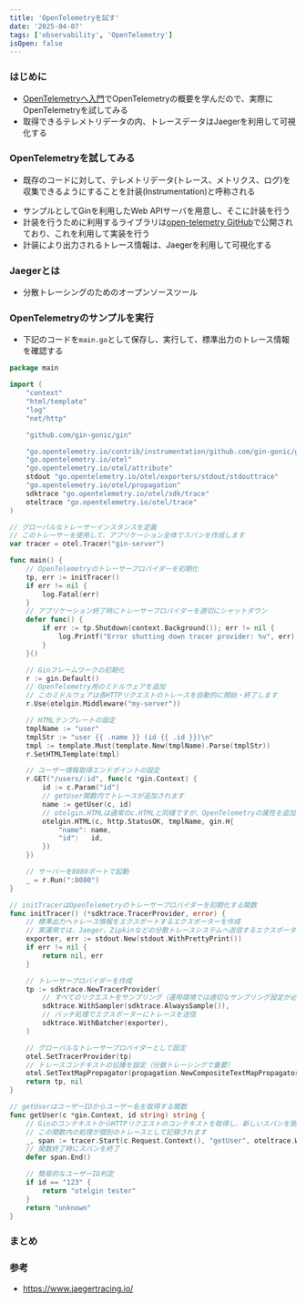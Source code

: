 ```yaml
---
title: 'OpenTelemetryを試す'
date: '2025-04-07'
tags: ['observability', 'OpenTelemetry']
isOpen: false
---
```

### はじめに
- [OpenTelemetryへ入門](./032_o11y)でOpenTelemetryの概要を学んだので、実際にOpenTelemetryを試してみる
- 取得できるテレメトリデータの内、トレースデータはJaegerを利用して可視化する

### OpenTelemetryを試してみる
* 既存のコードに対して、テレメトリデータ(トレース、メトリクス、ログ)を収集できるようにすることを計装(Instrumentation)と呼称される
- サンプルとしてGinを利用したWeb APIサーバを用意し、そこに計装を行う
- 計装を行うために利用するライブラリは[open-telemetry GitHub](https://github.com/open-telemetry/opentelemetry-go-contrib/tree/main/instrumentation/github.com/gin-gonic/gin/otelgin)で公開されており、これを利用して実装を行う
- 計装により出力されるトレース情報は、Jaegerを利用して可視化する

### Jaegerとは
- 分散トレーシングのためのオープンソースツール


### OpenTelemetryのサンプルを実行
- 下記のコードを`main.go`として保存し、実行して、標準出力のトレース情報を確認する

```go
package main

import (
	"context"
	"html/template"
	"log"
	"net/http"

	"github.com/gin-gonic/gin"

	"go.opentelemetry.io/contrib/instrumentation/github.com/gin-gonic/gin/otelgin"
	"go.opentelemetry.io/otel"
	"go.opentelemetry.io/otel/attribute"
	stdout "go.opentelemetry.io/otel/exporters/stdout/stdouttrace"
	"go.opentelemetry.io/otel/propagation"
	sdktrace "go.opentelemetry.io/otel/sdk/trace"
	oteltrace "go.opentelemetry.io/otel/trace"
)

// グローバルなトレーサーインスタンスを定義
// このトレーサーを使用して、アプリケーション全体でスパンを作成します
var tracer = otel.Tracer("gin-server")

func main() {
	// OpenTelemetryのトレーサープロバイダーを初期化
	tp, err := initTracer()
	if err != nil {
		log.Fatal(err)
	}
	// アプリケーション終了時にトレーサープロバイダーを適切にシャットダウン
	defer func() {
		if err := tp.Shutdown(context.Background()); err != nil {
			log.Printf("Error shutting down tracer provider: %v", err)
		}
	}()

	// Ginフレームワークの初期化
	r := gin.Default()
	// OpenTelemetry用のミドルウェアを追加
	// このミドルウェアは各HTTPリクエストのトレースを自動的に開始・終了します
	r.Use(otelgin.Middleware("my-server"))

	// HTMLテンプレートの設定
	tmplName := "user"
	tmplStr := "user {{ .name }} (id {{ .id }})\n"
	tmpl := template.Must(template.New(tmplName).Parse(tmplStr))
	r.SetHTMLTemplate(tmpl)

	// ユーザー情報取得エンドポイントの設定
	r.GET("/users/:id", func(c *gin.Context) {
		id := c.Param("id")
		// getUser関数内でトレースが追加されます
		name := getUser(c, id)
		// otelgin.HTMLは通常のc.HTMLと同様ですが、OpenTelemetryの属性を追加します
		otelgin.HTML(c, http.StatusOK, tmplName, gin.H{
			"name": name,
			"id":   id,
		})
	})

	// サーバーを8080ポートで起動
	_ = r.Run(":8080")
}

// initTracerはOpenTelemetryのトレーサープロバイダーを初期化する関数
func initTracer() (*sdktrace.TracerProvider, error) {
	// 標準出力へトレース情報をエクスポートするエクスポーターを作成
	// 実運用では、Jaeger、Zipkinなどの分散トレースシステムへ送信するエクスポーターを使用します
	exporter, err := stdout.New(stdout.WithPrettyPrint())
	if err != nil {
		return nil, err
	}

	// トレーサープロバイダーを作成
	tp := sdktrace.NewTracerProvider(
		// すべてのリクエストをサンプリング（運用環境では適切なサンプリング設定が必要）
		sdktrace.WithSampler(sdktrace.AlwaysSample()),
		// バッチ処理でエクスポーターにトレースを送信
		sdktrace.WithBatcher(exporter),
	)

	// グローバルなトレーサープロバイダーとして設定
	otel.SetTracerProvider(tp)
	// トレースコンテキストの伝播を設定（分散トレーシングで重要）
	otel.SetTextMapPropagator(propagation.NewCompositeTextMapPropagator(propagation.TraceContext{}, propagation.Baggage{}))
	return tp, nil
}

// getUserはユーザーIDからユーザー名を取得する関数
func getUser(c *gin.Context, id string) string {
	// GinのコンテキストからHTTPリクエストのコンテキストを取得し、新しいスパンを開始
	// この関数内の処理が個別のトレースとして記録されます
	_, span := tracer.Start(c.Request.Context(), "getUser", oteltrace.WithAttributes(attribute.String("id", id)))
	// 関数終了時にスパンを終了
	defer span.End()

	// 簡易的なユーザーID判定
	if id == "123" {
		return "otelgin tester"
	}
	return "unknown"
}
```

### まとめ

### 参考
- https://www.jaegertracing.io/
